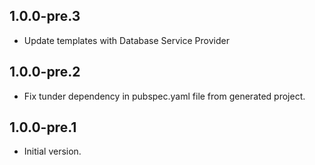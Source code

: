 ## 1.0.0-pre.3
- Update templates with Database Service Provider

## 1.0.0-pre.2
- Fix tunder dependency in pubspec.yaml file from generated project.

## 1.0.0-pre.1

- Initial version.
